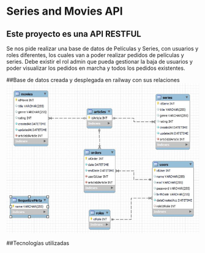 # Series and Movies API


## Este proyecto es una API RESTFUL
Se nos pide realizar una base de datos de Películas y Series, con usuarios y roles diferentes, los cuales 
van a poder realizar pedidos de películas y series. Debe existir el rol admin que pueda gestionar la baja 
de usuarios y poder visualizar los pedidos en marcha y todos los pedidos existentes. 


##Base de datos creada y desplegada en railway con sus relaciones
![Database](/assets/CapturaRelationsBD.jpg "Database Structure")

##Tecnologías utilizadas
